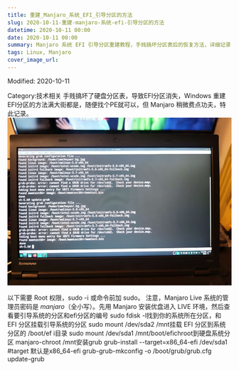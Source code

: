 ```yaml
---
title: 重建_Manjaro_系统_EFI_引导分区的方法
slug: 2020-10-11-重建-manjaro-系统-efi-引导分区的方法
datetime: 2020-10-11 00:00
date: 2020-10-11 00:00
summary: Manjaro 系统 EFI 引导分区重建教程，手贱搞坏分区表后的恢复方法，详细记录 Live 环境下的修复步骤。
tags: Linux, Manjaro
cover_image_url: 
---
```

Modified: 2020-10-11

Category:技术相关
手贱搞坏了硬盘分区表，导致EFI分区消失，Windows 重建EFI分区的方法满大街都是，随便找个PE就可以，但 Manjaro 稍微费点功夫，特此记录。
![09268-vg9t7eeary.png](../assets/2020/10/1941827945.png)
<!--more-->
以下需要 Root 权限，sudo -i 或命令前加 sudo。
注意，Manjaro Live 系统的管理员密码是 *manjaro*（全小写）。先用 Manjaro 安装优盘进入 LIVE 环境，然后查看要引导系统的分区和efi分区的编号    sudo fdisk -l找到你的系统所在分区，和 EFI 分区挂载引导系统的分区    sudo mount /dev/sda2 /mnt挂载 EFI 分区到系统分区的 /boot/ef i目录    sudo mount /dev/sda1 /mnt/boot/efichroot到硬盘系统分区    manjaro-chroot /mnt安装grub    grub-install --target=x86_64-efi /dev/sda1  #target 默认是x86_64-efi
    grub-grub-mkconfig -o /boot/grub/grub.cfg
    update-grub